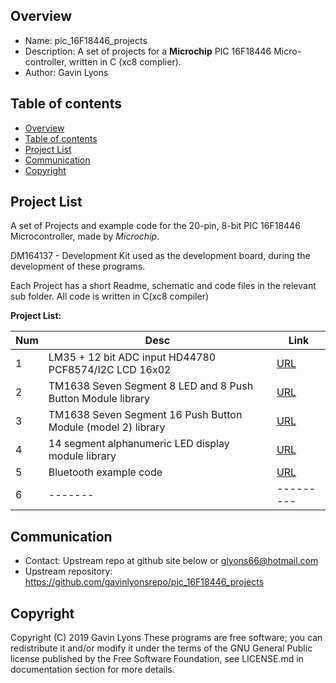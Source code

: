 

Overview
--------------------------------------------
* Name: pic_16F18446_projects
* Description: A set of projects for a **Microchip** 
 PIC 16F18446 Micro-controller, written in C (xc8 complier).
* Author: Gavin Lyons 

Table of contents
---------------------------

  * [Overview](#overview)
  * [Table of contents](#table-of-contents)
  * [Project List](#project-list)
  * [Communication](#communication)
  * [Copyright](#copyright)

Project List
-----------------------------------------
A set of Projects and example code for the 20-pin, 8-bit PIC 16F18446 Microcontroller,
made by *Microchip*. 

DM164137 - Development Kit used as the development board, 
during the development of these programs.

Each Project has a short Readme, schematic and code files
in the relevant sub folder. All code is written in C(xc8 compiler)

**Project List:**

| Num | Desc | Link |
| --- | --- | --- |
| 1 |  LM35 + 12 bit ADC input HD44780 PCF8574/I2C LCD 16x02 | [URL](projects/LM35) |
| 2 |  TM1638 Seven Segment 8 LED and 8 Push Button Module library | [URL](projects/TM1638) |
| 3 |  TM1638 Seven Segment 16 Push Button Module (model 2) library  | [URL](projects/TM1638_Model2) |
| 4 |  14 segment alphanumeric LED display module library  | [URL](projects/FourteenSeg) |
| 5 |  Bluetooth example code | [URL](projects/Bluetooth) |
| 6 |  ------- |--------- |

Communication
-----------
* Contact: Upstream repo at github site below or glyons66@hotmail.com
* Upstream repository: https://github.com/gavinlyonsrepo/pic_16F18446_projects

Copyright
---------
Copyright (C) 2019 Gavin Lyons 
These programs are free software; you can redistribute it and/or modify
it under the terms of the GNU General Public license published by
the Free Software Foundation, see LICENSE.md in documentation section 
for more details.
